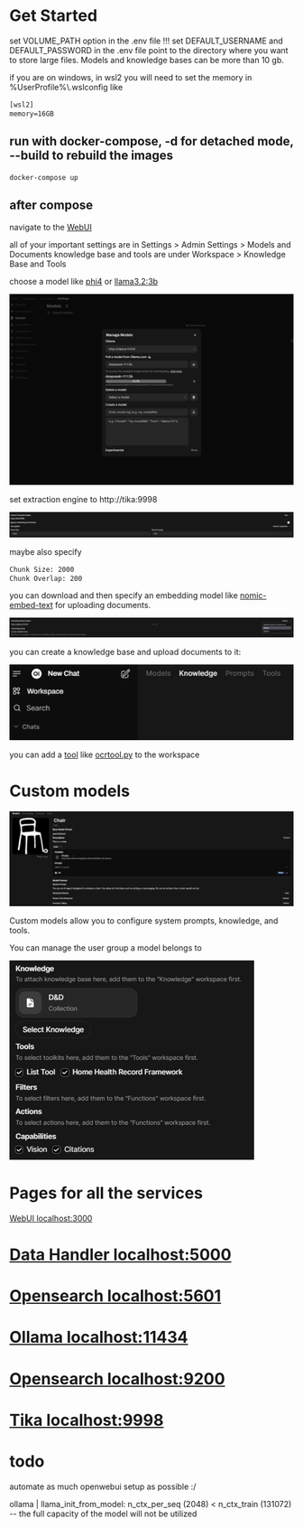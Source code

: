 # Get Started 

set VOLUME_PATH option in the .env file !!!
set DEFAULT_USERNAME and DEFAULT_PASSWORD in the .env file
point to the directory where you want to store large files. Models and knowledge bases can be more than 10 gb.

if you are on windows, in wsl2 you will need to set the memory in %UserProfile%\\.wslconfig like

    [wsl2]
    memory=16GB

## run with docker-compose, -d for detached mode, --build to rebuild the images

    docker-compose up

## after compose

navigate to the [WebUI](http://localhost:3000/) 

all of your important settings are in Settings > Admin Settings > Models and Documents
knowledge base and tools are under Workspace > Knowledge Base and Tools

choose a model like [phi4](https://ollama.com/library/phi4) or [llama3.2:3b](https://ollama.com/library/llama3.2:3b)

![img](./image.png)

set extraction engine to http://tika:9998

![img](./image3.png)

maybe also specify

    Chunk Size: 2000
    Chunk Overlap: 200

you can download and then specify an embedding model like [nomic-embed-text](https://ollama.com/library/nomic-embed-text) for uploading documents.

![img](./image1.png)

you can create a knowledge base and upload documents to it:

![img](./image2.png)

you can add a [tool](https://docs.openwebui.com/features/plugin/tools/) like [ocrtool.py](./ocrtool.py) to the workspace

# Custom models

![img](./image4.png)

Custom models allow you to configure system prompts, knowledge, and tools.

You can manage the user group a model belongs to

![img](./image5.png)

# Pages for all the services
    
 [WebUI localhost:3000](http://localhost:3000/)

# [Data Handler localhost:5000](http://localhost:5000/)
    
# [Opensearch localhost:5601](http://localhost:5601/)

# [Ollama localhost:11434](http://localhost:11434/)
        
# [Opensearch localhost:9200](http://localhost:9200/)

# [Tika localhost:9998](http://localhost:9998/)

# todo

automate as much openwebui setup as possible :/

ollama            | llama_init_from_model: n_ctx_per_seq (2048) < n_ctx_train (131072) -- the full capacity of the model will not be utilized                                                                                                             